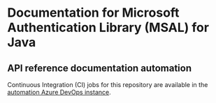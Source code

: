 # Documentation for Microsoft Authentication Library (MSAL) for Java

## API reference documentation automation

Continuous Integration (CI) jobs for this repository are available in the [automation Azure DevOps instance](https://apidrop.visualstudio.com/Content%20CI/_build?definitionScope=%5CPROD%5CGitHub_MicrosoftDocs_microsoft-authentication-library-java).

